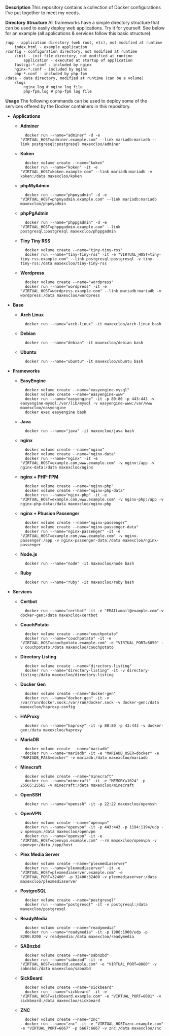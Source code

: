 **Description**
This repository contains a collection of Docker configurations I've put together
to meet my needs.

**Directory Structure**
All frameworks have a simple directory structure that can be used to easily
deploy web applications. Try it for yourself. See below for an example (all
applications & services follow this basic structure).

    /app - application directory (web root, etc), not modified at runtime
        index.html - example application
    /config - configuration directory, not modified at runtime
        /init - init file directory, not modified at runtime
            application - executed at startup of application
        fastcgi-*.conf - included by nginx
        nginx-*.conf - included by nginx
        php-*.conf - included by php-fpm
    /data - data directory, modified at runtime (can be a volume)
        /logs
            nginx.log # nginx log file
            php-fpm.log # php-fpm log file

**Usage**
The following commands can be used to deploy some of the services offered by the
Docker containers in this repository.

- **Applications**

    - **Adminer**

            docker run --name="adminer" -d -e "VIRTUAL_HOST=adminer.example.com" --link mariadb:mariadb --link postgresql:postgresql maxexcloo/adminer

    - **Koken**

            docker volume create --name="koken"
            docker run --name="koken" -it -e "VIRTUAL_HOST=koken.example.com" --link mariadb:mariadb -v koken:/data maxexcloo/koken

    - **phpMyAdmin**

            docker run --name="phpmyadmin" -d -e "VIRTUAL_HOST=phpmyadmin.example.com" --link mariadb:mariadb maxexcloo/phpmyadmin

    - **phpPgAdmin**

            docker run --name="phppgadmin" -d -e "VIRTUAL_HOST=phppgadmin.example.com" --link postgresql:postgresql maxexcloo/phppgadmin

    - **Tiny Tiny RSS**

            docker volume create --name="tiny-tiny-rss"
            docker run --name="tiny-tiny-rss" -it -e "VIRTUAL_HOST=tiny-tiny-rss.example.com" --link postgresql:postgresql -v tiny-tiny-rss:/data maxexcloo/tiny-tiny-rss

    - **Wordpress**

            docker volume create --name="wordpress"
            docker run --name="wordpress" -it -e "VIRTUAL_HOST=wordpress.example.com" --link mariadb:mariadb -v wordpress:/data maxexcloo/wordpress

- **Base**

    - **Arch Linux**

            docker run --name="arch-linux" -it maxexcloo/arch-linux bash

    - **Debian**

            docker run --name="debian" -it maxexcloo/debian bash

    - **Ubuntu**

            docker run --name="ubuntu" -it maxexcloo/ubuntu bash

- **Frameworks**

    - **EasyEngine**

            docker volume create --name="easyengine-mysql"
            docker volume create --name="easyengine-www"
            docker run --name="easyengine" -it -p 80:80 -p 443:443 -v easyengine-mysql:/var/lib/mysql -v easyengine-www:/var/www maxexcloo/easyengine
            docker exec easyengine bash

    - **Java**

            docker run --name="java" -it maxexcloo/java bash

    - **nginx**

            docker volume create --name="nginx"
            docker volume create --name="nginx-data"
            docker run --name="nginx" -it -e "VIRTUAL_HOST=example.com,www.example.com" -v nginx:/app -v nginx-data:/data maxexcloo/nginx

    - **nginx + PHP-FPM**

            docker volume create --name="nginx-php"
            docker volume create --name="nginx-php-data"
            docker run --name="nginx-php" -it -e "VIRTUAL_HOST=example.com,www.example.com" -v nginx-php:/app -v nginx-php-data:/data maxexcloo/nginx-php

    - **nginx + Phusion Passenger**

            docker volume create --name="nginx-passenger"
            docker volume create --name="nginx-passenger-data"
            docker run --name="nginx-passenger" -it -e "VIRTUAL_HOST=example.com,www.example.com" -v nginx-passenger:/app -v nginx-passenger-data:/data maxexcloo/nginx-passenger

    - **Node.js**

            docker run --name="node" -it maxexcloo/node bash

    - **Ruby**

            docker run --name="ruby" -it maxexcloo/ruby bash

- **Services**

    - **Certbot**

            docker run --name="certbot" -it -e "EMAIL=mail@example.com"-v docker-gen:/data maxexcloo/certbot

    - **CouchPotato**

            docker volume create --name="couchpotato"
            docker run --name="couchpotato" -it -e "VIRTUAL_HOST=couchpotato.example.com" -e "VIRTUAL_PORT=5050" -v couchpotato:/data maxexcloo/couchpotato

    - **Directory Listing**

            docker volume create --name="directory-listing"
            docker run --name="directory-listing" -it -v directory-listing:/data maxexcloo/directory-listing

    - **Docker Gen**

            docker volume create --name="docker-gen"
            docker run --name="docker-gen" -it -v /var/run/docker.sock:/var/run/docker.sock -v docker-gen:/data maxexcloo/haproxy-config

    - **HAProxy**

            docker run --name="haproxy" -it -p 80:80 -p 43:443 -v docker-gen:/data maxexcloo/haproxy

    - **MariaDB**

            docker volume create --name="mariadb"
            docker run --name="mariadb" -it -e "MARIADB_USER=docker" -e "MARIADB_PASS=docker" -v mariadb:/data maxexcloo/mariadb

    - **Minecraft**

            docker volume create --name="minecraft"
            docker run --name="minecraft" -it -e "MEMORY=1024" -p 25565:25565 -v minecraft:/data maxexcloo/minecraft

    - **OpenSSH**

            docker run --name="openssh" -it -p 22:22 maxexcloo/openssh

    - **OpenVPN**

            docker volume create --name="openvpn"
            docker run --name="openvpn" -it -p 443:443 -p 1194:1194/udp -v openvpn:/data maxexcloo/openvpn
            docker run --name="openvpn" -it -e "VIRTUAL_HOST=openvpn.example.com" --rm maxexcloo/openvpn -v openvpn:/data /app/host

    - **Plex Media Server**

            docker volume create --name="plexmediaserver"
            docker run --name="plexmediaserver" -it -e "VIRTUAL_HOST=plexmediaserver.example.com" -e "VIRTUAL_PORT=32400" -p 32400:32400 -v plexmediaserver:/data maxexcloo/plexmediaserver

    - **PostgreSQL**

            docker volume create --name="postgresql"
            docker run --name="postgresql" -it -v postgresql:/data maxexcloo/postgresql

    - **ReadyMedia**

            docker volume create --name="readymedia"
            docker run --name="readymedia" -it -p 1900:1900/udp -p 8200:8200 -v readymedia:/data maxexcloo/readymedia

    - **SABnzbd**

            docker volume create --name="sabnzbd"
            docker run --name="sabnzbd" -it -e "VIRTUAL_HOST=sabnzbd.example.com" -e "VIRTUAL_PORT=8080" -v sabnzbd:/data maxexcloo/sabnzbd

    - **SickBeard**

            docker volume create --name="sickbeard"
            docker run --name="sickbeard" -it -e "VIRTUAL_HOST=sickbeard.example.com" -e "VIRTUAL_PORT=8081" -v sickbeard:/data maxexcloo/sickbeard

    - **ZNC**

            docker volume create --name="znc"
            docker run --name="znc" -it -e "VIRTUAL_HOST=znc.example.com" -e "VIRTUAL_PORT=6667" -p 6667:6667 -v znc:/data maxexcloo/znc
